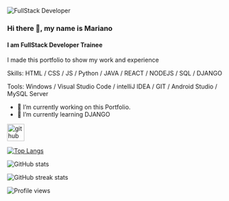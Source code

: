 ![FullStack Developer]()

### Hi there 👋, my name is Mariano
#### I am FullStack Developer Trainee


I made this portfolio to show my work and experience

Skills: HTML / CSS / JS / Python / JAVA / REACT / NODEJS / SQL / DJANGO 

Tools: Windows / Visual Studio Code / intelliJ IDEA / GIT / Android Studio / MySQL Server

- 🔭 I’m currently working on this Portfolio. 
- 🌱 I’m currently learning DJANGO 


[<img src='https://cdn.jsdelivr.net/npm/simple-icons@3.0.1/icons/github.svg' alt='github' height='40'>](https://github.com/mmonge13)  

[![Top Langs](https://github-readme-stats.vercel.app/api/top-langs/?username=mmonge13)](https://github.com/anuraghazra/github-readme-stats)

![GitHub stats](https://github-readme-stats.vercel.app/api?username=mmonge13&show_icons=true)  

![GitHub streak stats](https://github-readme-streak-stats.herokuapp.com/?user=mmonge13)  

![Profile views](https://gpvc.arturio.dev/mmonge13)  
